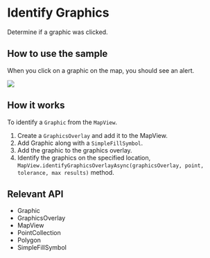 <h1>Identify Graphics</h1>

<p>Determine if a graphic was clicked.</p>

<h2>How to use the sample</h2>

<p>When you click on a graphic on the map, you should see an alert.</p>

<p><img src="IdentifyGraphics.png"/></p>

<h2>How it works</h2>

<p>To identify a <code>Graphic</code> from the <code>MapView</code>.</p>

<ol>
    <li>Create a <code>GraphicsOverlay</code> and add it to the MapView.</li>
    <li>Add Graphic along with a <code>SimpleFillSymbol</code>. </li>
    <li>Add the graphic to the graphics overlay. </li>
    <li>Identify the graphics on the specified location, <code>MapView.identifyGraphicsOverlayAsync(graphicsOverlay, point, tolerance, max results)</code> method.</li>
</ol>

<h2>Relevant API</h2>

<ul>
    <li>Graphic</li>
    <li>GraphicsOverlay</li>
    <li>MapView</li>
    <li>PointCollection</li>
    <li>Polygon</li>
    <li>SimpleFillSymbol</li>
</ul>
